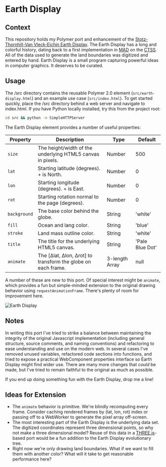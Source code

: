 # Earth Display

## Context
This repository holds my Polymer port and enhancement of the [Stotz-Thornhill-Van Vleck-Eichin Earth Display](http://www.multicians.org/thvv/gcw.html). The Earth Display has a long and colorful history, dating back to a first implementation in [MAD](https://en.wikipedia.org/wiki/MAD_(programming_language)) on the [CTSS](https://en.wikipedia.org/wiki/Compatible_Time-Sharing_System). All of the data used to generate the land boundaries was digitized and entered by hand. Earth Display is a small program capturing powerful ideas in computer graphics. It deserves to be curated.

## Usage
The /src directory contains the reusable Polymer 2.0 element (`src/earth-display.html`) and an example use case (`src/index.html`). To get started quickly, place the /src directory behind a web server and navigate to index.html. If you have Python locally installed, try this from the project root:

```sh
cd src && python -m SimpleHTTPServer
```

The Earth Display element provides a number of useful properties:

| Property     | Description                                                   | Type           | Default         |
| -------------|---------------------------------------------------------------| ---------------|-----------------|
| `size`       | The height/width of the underlying HTML5 canvas in pixels.    | Number         | 500             |
| `lat`        | Starting latitude (degrees). + is North.                      | Number         | 0               |
| `lon`        | Starting longitude (degrees). + is East.                      | Number         | 0               |
| `rot`        | Starting rotation normal to the page (degrees).               | Number         | 0               |
| `background` | The base color behind the globe.                              | String         | 'white'         |
| `fill`       | Ocean and lang color.                                         | String         | 'blue'          |
| `stroke`     | Land mass outline color.                                      | String         | 'white'         |
| `title`      | The title for the underlying HTML5 canvas.                    | String         | 'Pale Blue Dot' |
| `animate`    | The [Δlat, Δlon, Δrot] to transform the globe on each frame.  | 3-length Array | null            |

A number of these are new to this port. Of special interest might be `animate`, which provides a fun but simple-minded extension to the original drawing behavior using `requestAnimationFrame`. There's plenty of room for improvement here.

![Earth Display](docs/globe.gif)

## Notes

In writing this port I've tried to strike a balance between maintaining the integrity of the original Javascript implementation (including general structure, source comments, and naming conventions) and refactoring to ease understanding and use on the modern web. In several cases I've removed unused variables, refactored code sections into functions, and tried to expose a practical WebComponent properties interface so Earth Display might find wider use. There are many more changes that *could* be made, but I've tried to remain faithful to the original as much as possible.

If you end up doing something fun with the Earth Display, drop me a line!

## Ideas for Extension
* The `animate` behavior is primitive. We're blindly recomputing every frame. Consider caching rendered frames by (lat, lon, rot) index or passing off to a WebWorker to generate the pixel array off-screen.
* The most interesting part of the Earth Display is the underlying data set. The digitized coordinates represent three dimensional points, so why not make a three dimensional model? Reuse of this data in a [THREE.js](https://threejs.org/)-based port would be a fun addition to the Earth Display evolutionary tree.
* Right now we're only drawing land boundaries. What if we want to fill them with another color? What will it take to get reasonable performance here?



